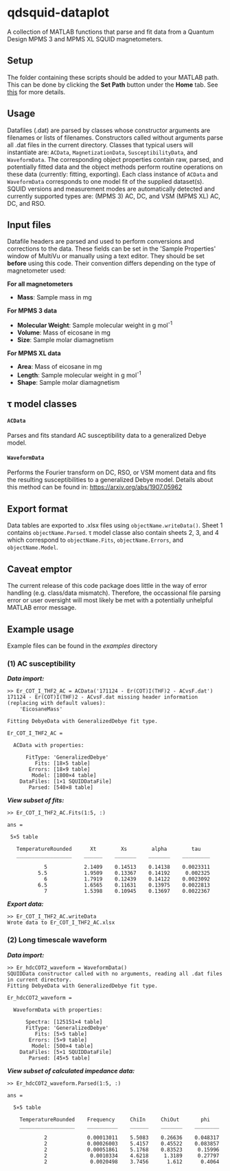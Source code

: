 # qdsquid-dataplot
A collection of MATLAB functions that parse and fit data from a Quantum Design MPMS 3 and MPMS XL SQUID magnetometers.

## Setup
The folder containing these scripts should be added to your MATLAB path. This can be done by clicking the **Set Path** button under the **Home** tab. See [this](https://www.mathworks.com/help/matlab/matlab_env/add-remove-or-reorder-folders-on-the-search-path.html) for more details.

## Usage
Datafiles (.dat) are parsed by classes whose constructor arguments are filenames or lists of filenames. Constructors called without arguments parse all .dat files in the current directory. Classes that typical users will instantiate are: `ACData`, `MagnetizationData`, `SusceptibilityData`, and `WaveformData`. The corresponding object properties contain raw, parsed, and potentially fitted data and the object methods perform routine operations on these data (currently: fitting, exporting). Each class instance of `ACData` and `WaveformData` corresponds to one model fit of the supplied dataset(s). SQUID versions and measurement modes are automatically detected and currently supported types are:
(MPMS 3) AC, DC, and VSM
(MPMS XL) AC, DC, and RSO.

## Input files
Datafile headers are parsed and used to perform conversions and corrections to the data. These fields can be set in the 'Sample Properties' window of MultiVu or manually using a text editor. They should be set **before** using this code. Their convention differs depending on the type of magnetometer used:

**For all magnetometers**
* **Mass**: Sample mass in mg

**For MPMS 3 data**
* **Molecular Weight**: Sample molecular weight in g mol<sup>-1</sup>
* **Volume**: Mass of eicosane in mg
* **Size**: Sample molar diamagnetism

**For MPMS XL data**
* **Area**: Mass of eicosane in mg
* **Length**: Sample molecular weight in g mol<sup>-1</sup>
* **Shape**: Sample molar diamagnetism

## &tau; model classes
#### `ACData`
Parses and fits standard AC susceptibility data to a generalized Debye model.

#### `WaveformData`
Performs the Fourier transform on DC, RSO, or VSM moment data and fits the resulting susceptibilities to a generalized Debye model. Details about this method can be found in: https://arxiv.org/abs/1907.05962

## Export format
Data tables are exported to .xlsx files using `objectName.writeData()`. Sheet 1 contains `objectName.Parsed`. &tau; model classe also contain sheets 2, 3, and 4 which correspond to `objectName.Fits`, `objectName.Errors`, and `objectName.Model`.

## Caveat emptor
The current release of this code package does little in the way of error handling (e.g. class/data mismatch). Therefore, the occassional file parsing error or user oversight will most likely be met with a potentially unhelpful MATLAB error message.

## Example usage
Example files can be found in the _examples_ directory
### (1) AC susceptibility
**_Data import:_**
```
>> Er_COT_I_THF2_AC = ACData('171124 - Er(COT)I(THF)2 - ACvsF.dat')
171124 - Er(COT)I(THF)2 - ACvsF.dat missing header information (replacing with default values):
    'EicosaneMass'

Fitting DebyeData with GeneralizedDebye fit type.

Er_COT_I_THF2_AC =

  ACData with properties:

      FitType: 'GeneralizedDebye'
         Fits: [18×5 table]
       Errors: [18×9 table]
        Model: [1800×4 table]
    DataFiles: [1×1 SQUIDDataFile]
       Parsed: [540×8 table]
```
**_View subset of fits:_**
```
>> Er_COT_I_THF2_AC.Fits(1:5, :)

ans =

 5×5 table

   TemperatureRounded      Xt        Xs        alpha        tau
   __________________    ______    _______    _______    _________

            5            2.1409    0.14513    0.14138    0.0023311
          5.5            1.9509    0.13367    0.14192     0.002325
            6            1.7919    0.12439    0.14122    0.0023092
          6.5            1.6565    0.11631    0.13975    0.0022813
            7            1.5398    0.10945    0.13697    0.0022367
```
**_Export data:_**
```
>> Er_COT_I_THF2_AC.writeData
Wrote data to Er_COT_I_THF2_AC.xlsx
```
### (2) Long timescale waveform
**_Data import:_**
```
>> Er_hdcCOT2_waveform = WaveformData()
SQUIDData constructor called with no arguments, reading all .dat files in current directory.
Fitting DebyeData with GeneralizedDebye fit type.

Er_hdcCOT2_waveform =

  WaveformData with properties:

      Spectra: [125151×4 table]
      FitType: 'GeneralizedDebye'
         Fits: [5×5 table]
       Errors: [5×9 table]
        Model: [500×4 table]
    DataFiles: [5×1 SQUIDDataFile]
       Parsed: [45×5 table]
```
**_View subset of calculated impedance data:_**
```
>> Er_hdcCOT2_waveform.Parsed(1:5, :)

ans =

  5×5 table

    TemperatureRounded    Frequency     ChiIn     ChiOut       phi
    __________________    __________    ______    _______    ________

            2             0.00013011    5.5083    0.26636    0.048317
            2             0.00026003    5.4157    0.45522    0.083857
            2             0.00051861    5.1768    0.83523     0.15996
            2              0.0010334    4.6218     1.3189     0.27797
            2              0.0020498    3.7456      1.612      0.4064
```
